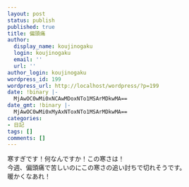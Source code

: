 ```yaml
---
layout: post
status: publish
published: true
title: 偏頭痛
author:
  display_name: koujinogaku
  login: koujinogaku
  email: ''
  url: ''
author_login: koujinogaku
wordpress_id: 199
wordpress_url: http://localhost/wordpress/?p=199
date: !binary |-
  MjAwOC0wMi0xNCAwMDoxNTo1MSArMDkwMA==
date_gmt: !binary |-
  MjAwOC0wMi0xMyAxNToxNTo1MSArMDkwMA==
categories:
- 日記
tags: []
comments: []
---
```

<p>寒すぎです！何なんですか！この寒さは！<br />
今週、偏頭痛で苦しいのにこの寒さの追い討ちで切れそうです。<br />
暖かくなあれ！</p>
